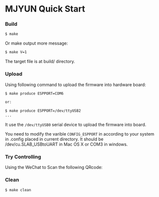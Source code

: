 MJYUN Quick Start
===================


### Build

```bash
$ make
```

Or make output more message:

```bash
$ make V=1
```

The target file is at build/ directory.


### Upload

Using following command to upload the firmware into hardware board:

```bash
$ make produce ESPPORT=COM6

or:

$ make produce ESPPORT=/dev/ttyUSB2
...

```

It use the ```/dev/ttyUSB0``` serial device to upload the firmware into board.

You need to modify the varible ```CONFIG_ESPPORT``` in according to your system in
.config placed in current directory. It should be /dev/cu.SLAB_USBtoUART in
Mac OS X or COM3 in windows.


### Try Controlling

Using the WeChat to Scan the following QRcode:


### Clean

```bash
$ make clean
```
